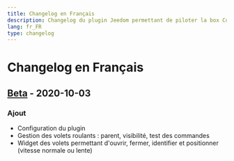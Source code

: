 ```yaml
---
title: Changelog en Français
description: Changelog du plugin Jeedom permettant de piloter la box Connexoon
lang: fr_FR
type: changelog
---
```


# Changelog en Français

## [Beta] - 2020-10-03
### Ajout
- Configuration du plugin
- Gestion des volets roulants : parent, visibilité, test des commandes
- Widget des volets permettant d'ouvrir, fermer, identifier et positionner (vitesse normale ou lente)

[Beta]: https://github.com/benjaminprevot/jeedom-plugin-connexoon/tree/beta
